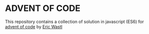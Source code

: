 # ADVENT OF CODE

This repository contains a collection of solution in javascript (ES6) for
[advent of code](https://adventofcode.com/) by [Eric Wastl](https://twitter.com/ericwastl)
